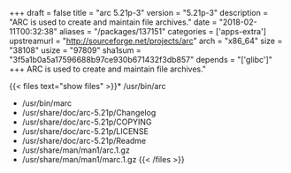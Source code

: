 +++
draft = false
title = "arc 5.21p-3"
version = "5.21p-3"
description = "ARC is used to create and maintain file archives."
date = "2018-02-11T00:32:38"
aliases = "/packages/137151"
categories = ['apps-extra']
upstreamurl = "http://sourceforge.net/projects/arc"
arch = "x86_64"
size = "38108"
usize = "97809"
sha1sum = "3f5a1b0a5a17596688b97ce930b671432f3db857"
depends = "['glibc']"
+++
ARC is used to create and maintain file archives."

{{< files text="show files" >}}* /usr/bin/arc
* /usr/bin/marc
* /usr/share/doc/arc-5.21p/Changelog
* /usr/share/doc/arc-5.21p/COPYING
* /usr/share/doc/arc-5.21p/LICENSE
* /usr/share/doc/arc-5.21p/Readme
* /usr/share/man/man1/arc.1.gz
* /usr/share/man/man1/marc.1.gz
{{< /files >}}